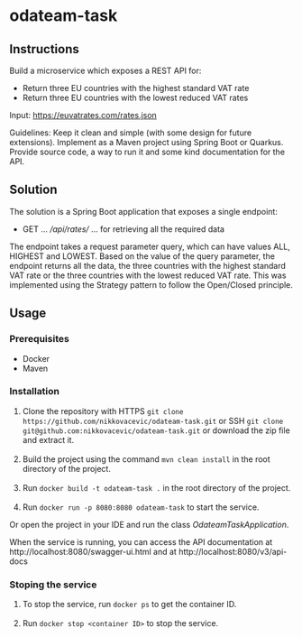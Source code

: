 # odateam-task

## Instructions

Build a microservice which exposes a REST API for:
- Return three EU countries with the highest standard VAT rate
- Return three EU countries with the lowest reduced VAT rates

Input: https://euvatrates.com/rates.json

Guidelines: Keep it clean and simple (with some design for future extensions).
Implement as a Maven project using Spring Boot or Quarkus.
Provide source code, a way to run it and some kind documentation for the API.

## Solution

The solution is a Spring Boot application that exposes a single endpoint:
- GET ... */api/rates/* ... for retrieving all the required data

The endpoint takes a request parameter query, which can have values ALL, HIGHEST and LOWEST. Based
on the value of the query parameter, the endpoint returns all the data, the three countries with 
the highest standard VAT rate or the three countries with the lowest reduced VAT rate. This was implemented 
using the Strategy pattern to follow the Open/Closed principle.


## Usage   

### Prerequisites

- Docker
- Maven

### Installation

1. Clone the repository with HTTPS `git clone https://github.com/nikkovacevic/odateam-task.git`
or SSH `git clone git@github.com:nikkovacevic/odateam-task.git` or download the zip file and extract it.
<br/><br/>
2. Build the project using the command `mvn clean install` in the root directory of the project.
<br/><br/>
3. Run `docker build -t odateam-task .` in the root directory of the project.
<br/><br/>
4. Run `docker run -p 8080:8080 odateam-task` to start the service.

Or open the project in your IDE and run the class *OdateamTaskApplication*.

When the service is running, you can access the API
documentation at http://localhost:8080/swagger-ui.html and
at http://localhost:8080/v3/api-docs

### Stoping the service

1. To stop the service, run `docker ps` to get the container ID.
<br/><br/>
2. Run `docker stop <container ID>` to stop the service.


